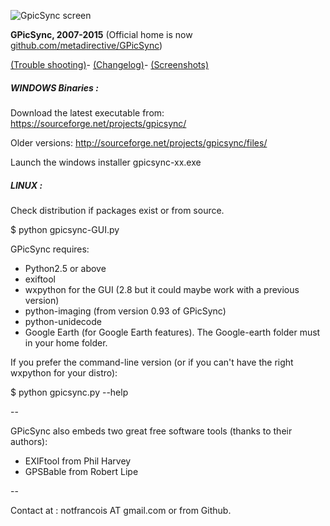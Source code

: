 ![GpicSync screen](http://farm8.staticflickr.com/7039/6972748535_82b222a2d2_o.jpg)

**GPicSync, 2007-2015** (Official home is now <a href="https://github.com/metadirective/GPicSync">github.com/metadirective/GPicSync</a>)


<a href="https://github.com/metadirective/GPicSync/wiki/Trouble-Shooting">(Trouble shooting)</a>-
<a href="https://github.com/metadirective/GPicSync/wiki/Changelog">(Changelog)</a>-
<a href="https://github.com/metadirective/GPicSync/wiki/Screenshots">(Screenshots)</a>


##### WINDOWS Binaries :

Download the latest executable from: https://sourceforge.net/projects/gpicsync/

Older versions: http://sourceforge.net/projects/gpicsync/files/

Launch the windows installer gpicsync-xx.exe



##### LINUX :

Check distribution if packages exist or from source.

$ python gpicsync-GUI.py

GPicSync requires:
- Python2.5 or above
- exiftool
- wxpython for the GUI (2.8 but it could maybe work with a previous version)
- python-imaging (from version 0.93 of GPicSync)
- python-unidecode
- Google Earth (for Google Earth features). The Google-earth folder must in your home folder.

If you prefer the command-line version (or if you can't have the right wxpython for your distro):

$ python gpicsync.py --help

--

GPicSync also embeds two great free software tools (thanks to their authors):
- EXIFtool from Phil Harvey
- GPSBable from Robert Lipe 

--

Contact at :
notfrancois AT gmail.com or from Github.

